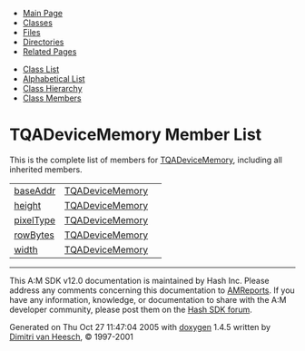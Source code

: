 <div class="tabs">

- [Main Page](index.md)
- <span id="current">[Classes](annotated.md)</span>
- [Files](files.md)
- [Directories](dirs.md)
- [Related Pages](pages.md)

</div>

<div class="tabs">

- [Class List](annotated.md)
- [Alphabetical List](classes.md)
- [Class Hierarchy](hierarchy.md)
- [Class Members](functions.md)

</div>

# TQADeviceMemory Member List

This is the complete list of members for <a href="structTQADeviceMemory.md" class="el">TQADeviceMemory</a>, including all inherited members.

|  |  |  |
|----|----|----|
| <a href="structTQADeviceMemory.md#85d0a4b64fb8dc4039709c31a9882c54" class="el">baseAddr</a> | <a href="structTQADeviceMemory.md" class="el">TQADeviceMemory</a> |  |
| <a href="structTQADeviceMemory.md#b435e227d5dd201e1768b2bcb2e0aa81" class="el">height</a> | <a href="structTQADeviceMemory.md" class="el">TQADeviceMemory</a> |  |
| <a href="structTQADeviceMemory.md#703f3509c61f2705ca3d8ef5514f7370" class="el">pixelType</a> | <a href="structTQADeviceMemory.md" class="el">TQADeviceMemory</a> |  |
| <a href="structTQADeviceMemory.md#45861313706b2b962f45376fad49d576" class="el">rowBytes</a> | <a href="structTQADeviceMemory.md" class="el">TQADeviceMemory</a> |  |
| <a href="structTQADeviceMemory.md#eaae26a6fb20ed3ef54fb23bfa0b1fcc" class="el">width</a> | <a href="structTQADeviceMemory.md" class="el">TQADeviceMemory</a> |  |

------------------------------------------------------------------------

<span class="small">This A:M SDK v12.0 documentation is maintained by Hash Inc. Please address any comments concerning this documentation to [AMReports](http://www.hash.com/reports). If you have any information, knowledge, or documentation to share with the A:M developer community, please post them on the [Hash SDK forum](http://www.hash.com/forums/index.php?showforum=11).</span>

Generated on Thu Oct 27 11:47:04 2005 with [<span class="image placeholder" original-image-src="doxygen.png" original-image-title="" height="45" width="100" align="middle" border="0">doxygen</span>](http://www.doxygen.org/index.html) 1.4.5 written by [Dimitri van Heesch](mailto:dimitri@stack.nl), © 1997-2001
